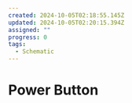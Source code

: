 ```yaml
---
created: 2024-10-05T02:18:55.145Z
updated: 2024-10-05T02:20:15.394Z
assigned: ""
progress: 0
tags:
  - Schematic
---
```


# Power Button
